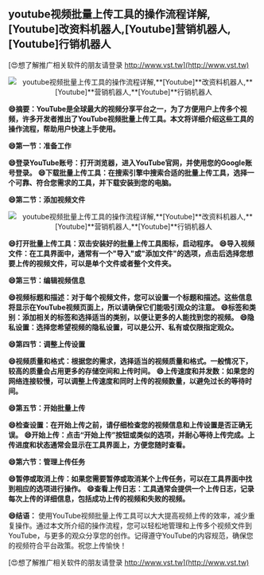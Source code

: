 ## **youtube视频批量上传工具的操作流程详解,**[Youtube]**改资料机器人,**[Youtube]**营销机器人,**[Youtube]**行销机器人**

[😍想了解推广相关软件的朋友请登录 http://www.vst.tw](http://www.vst.tw)

 <center><img src="https://vst.tw/MP4/tuiguang/png/7.png" alt="youtube视频批量上传工具的操作流程详解,**[Youtube]**改资料机器人,**[Youtube]**营销机器人,**[Youtube]**行销机器人"></center>

**😄摘要：YouTube是全球最大的视频分享平台之一，为了方便用户上传多个视频，许多开发者推出了YouTube视频批量上传工具。本文将详细介绍这些工具的操作流程，帮助用户快速上手使用。**

**😄第一节：准备工作**

**😄登录YouTube账号：打开浏览器，进入YouTube官网，并使用您的Google账号登录。**
**😄下载批量上传工具：在搜索引擎中搜索合适的批量上传工具，选择一个可靠、符合您需求的工具，并下载安装到您的电脑。**

**😄第二节：添加视频文件**

 <center><img src="https://vst.tw/MP4/tuiguang/png/7.png" alt="youtube视频批量上传工具的操作流程详解,**[Youtube]**改资料机器人,**[Youtube]**营销机器人,**[Youtube]**行销机器人"></center>

**😄打开批量上传工具：双击安装好的批量上传工具图标，启动程序。**
**😄导入视频文件：在工具界面中，通常有一个"导入"或"添加文件"的选项，点击后选择您想要上传的视频文件，可以是单个文件或者整个文件夹。**

**😄第三节：编辑视频信息**

**😄视频标题和描述：对于每个视频文件，您可以设置一个标题和描述。这些信息将显示在YouTube视频页面上，所以请确保它们能吸引观众的注意。**
**😄标签和类别：添加相关的标签和选择适当的类别，以便让更多的人能找到您的视频。**
**😄隐私设置：选择您希望视频的隐私设置，可以是公开、私有或仅限指定观众。**

**😄第四节：调整上传设置**

**😄视频质量和格式：根据您的需求，选择适当的视频质量和格式。一般情况下，较高的质量会占用更多的存储空间和上传时间。**
**😄上传速度和并发数：如果您的网络连接较慢，可以调整上传速度和同时上传的视频数量，以避免过长的等待时间。**

**😄第五节：开始批量上传**

**😄检查设置：在开始上传之前，请仔细检查您的视频信息和上传设置是否正确无误。**
**😄开始上传：点击“开始上传”按钮或类似的选项，并耐心等待上传完成。上传进度和状态通常会显示在工具界面上，方便您随时查看。**

**😄第六节：管理上传任务**

**😄暂停或取消上传：如果您需要暂停或取消某个上传任务，可以在工具界面中找到相应的选项进行操作。**
**😄查看上传日志：工具通常会提供一个上传日志，记录每次上传的详细信息，包括成功上传的视频和失败的视频。**

**😄结语：**
使用YouTube视频批量上传工具可以大大提高视频上传的效率，减少重复操作。通过本文所介绍的操作流程，您可以轻松地管理和上传多个视频文件到YouTube，与更多的观众分享您的创作。记得遵守YouTube的内容规范，确保您的视频符合平台政策。祝您上传愉快！

[😍想了解推广相关软件的朋友请登录 http://www.vst.tw](http://www.vst.tw)



